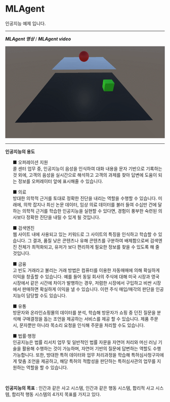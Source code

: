 # MLAgent
 인공지능 예제 입니다.

***
***MLAgent 영상*** / ***MLAgent video***

![MLAgent](./Image/GIF.gif)

***

**인공지능의 용도**

<ul> ■ 오퍼레이션 지원 <br>
콜 센터 업무 중, 인공지능이 음성을 인식하여 대화 내용을 문자 기반으로 기록하는 것 외에, 고객의 음성을 실시간으로 해석하고 고객의 과제를 찾아 답변에 도움이 되는 정보를 오퍼레이터 앞에 표시해줄 수 있습니다. <br>
</ul>

<ul>■ 의료 <br>
방대한 의학적 근거를 토대로 정확한 진단을 내리는 역할을 수행할 수 있습니다. 미래에, 의학 잡지나 최신 논문 데이터, 임상 의료 데이터를 불러 들여 수십만 건에 달하는 의학적 근거를 학습한 인공지능을 실현할 수 있다면, 경험이 풍부한 숙련된 의사보다 정확한 진단을 내릴 수 있게 될 것입니다. </br>
</ul>

<ul>■ 검색엔진 <br>
웹 사이트 내에 사용되고 있는 키워드로 그 사이트의 특징을 인식하고 학습할 수 있습니다. 그 결과, 품질 낮은 콘텐츠나 유해 콘텐츠를 구분하여 배제함으로써 검색엔진 전체가 최적화되고, 유저가 보다 편리하게 필요한 정보를 찾을 수 있도록 해 줄 것입니다. <br>
</ul>

<ul>■ 금융 <br>
고 빈도 거래라고 불리는 거래 방법은 컴퓨터를 이용한 자동매매에 의해 확실하게 이익을 창출할 수 있습니다. 예를 들어 동일 회사의 주식에 대해 미국 시장과 영국 시장에서 같은 시간에 차이가 발행하는 경우, 저렴한 시장에서 구입하고 비싼 시장에서 판매하면 확실하게 이익을 낼 수 있습니다. 이런 주식 매입/매각의 판단을 인공지능이 담당할 수도 있습니다. <br>
</ul>

<ul>■ 유통 <br>
방문자와 온라인쇼핑몰의 데이터를 분석, 학습해 방문자가 쇼핑 중 던진 질문을 분석해 구매결정을 돕는 조언을 제공하는 서비스를 제공 할 수 있습니다. 제품 주문 시, 문자뿐만 아니라 목소리 요청을 인식해 주문을 처리할 수도 있습니다. </br>
</ul>

<ul>■ 법률·행정 <br>
인공지능은 법률 리서치 업무 및 일반적인 법률 자문을 자연어 처리와 머신 러닝 기술을 활용해 수행하는 것이 가능하며, 자연어 기반의 질문에 답변하는 역할도 수행 가능합니다. 또한, 방대한 특허 데이터와 업무 처리과정을 학습해 특허심사청구자에게 맞춤 조언을 제공하고, 해당 특허의 적합성을 판단하는 특허심사관의 업무를 지원하는 역할을 할 수 있습니다. </br>
</ul>
<br>

**인공지능의 목표** : 인간과 같은 사고 시스템, 인간과 같은 행동 시스템, 합리적 사고 시스템, 합리적 행동 시스템의 4가지 목표를 가지고 있다.
 <br>